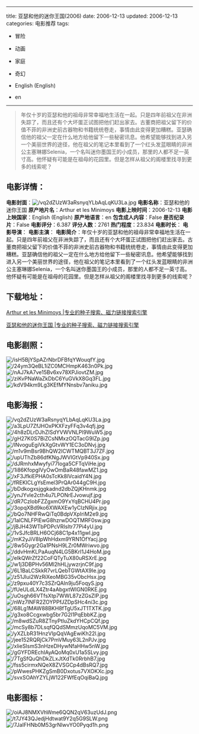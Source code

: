 
---
title: 亚瑟和他的迷你王国(2006)
date: 2006-12-13
updated: 2006-12-13
categories: 电影推荐
tags:
- 冒险
- 动画
- 家庭
- 奇幻

- English (English)
- en
---


> 年仅十岁的亚瑟和他的祖母非常幸福地生活在一起。只是四年前祖父在非洲失踪了，而且还有个大坏蛋正试图把他们赶出家去。古董商把祖父留下的价值不菲的非洲史前古器物和书籍统统卷走，事情由此变得更加糟糕。亚瑟确信他的祖父一定在什么地方给他留下一些秘密讯息。他希望能够找到进入另一个美丽世界的途径，他在祖父的笔记本里看到了一个红头发蓝眼睛的非洲公主塞琳娜Selenia，一个名叫迷你墨国王的小成员，那里的人都不足一英寸高。他怀疑有可能是在祖母的花园里。但是怎样从祖父的阁楼里找寻到更多的线索呢？

## **电影详情**：

**电影封面**：<img src="https://image.tmdb.org/t/p/w200/vq2dZUzW3aRsnyqYLbAqLqKU3La.jpg" alt="/vq2dZUzW3aRsnyqYLbAqLqKU3La.jpg" title="/vq2dZUzW3aRsnyqYLbAqLqKU3La.jpg">
**电影名称**：亚瑟和他的迷你王国
**原产地片名**：Arthur et les Minimoys
**电影上映时间**：2006-12-13
**电影上映国家**：English (English)
**原产地语言**：en
**包含成人内容**：False
**是否纪录片**：False
**电影评分**：6.387
**评分人数**：2761
**热门程度**：23.834
**电影时长**：
**电影导演**：
**电影主演**：
**电影简介**：年仅十岁的亚瑟和他的祖母非常幸福地生活在一起。只是四年前祖父在非洲失踪了，而且还有个大坏蛋正试图把他们赶出家去。古董商把祖父留下的价值不菲的非洲史前古器物和书籍统统卷走，事情由此变得更加糟糕。亚瑟确信他的祖父一定在什么地方给他留下一些秘密讯息。他希望能够找到进入另一个美丽世界的途径，他在祖父的笔记本里看到了一个红头发蓝眼睛的非洲公主塞琳娜Selenia，一个名叫迷你墨国王的小成员，那里的人都不足一英寸高。他怀疑有可能是在祖母的花园里。但是怎样从祖父的阁楼里找寻到更多的线索呢？

## **下载地址**：
[Arthur et les Minimoys |专业的种子搜索、磁力链接搜索引擎](https://movie.amd794.com:2083/?search=Arthur%20et%20les%20Minimoys&ordering=&mode=match_phrase&page_size=10&page=1)

[亚瑟和他的迷你王国 |专业的种子搜索、磁力链接搜索引擎](https://movie.amd794.com:2083/?search=%E4%BA%9A%E7%91%9F%E5%92%8C%E4%BB%96%E7%9A%84%E8%BF%B7%E4%BD%A0%E7%8E%8B%E5%9B%BD&ordering=&mode=match_phrase&page_size=10&page=1)
 

## **电影剧照**：
<img src="https://image.tmdb.org/t/p/original/isH5BjYSpAZrNbrDFBfqYWouqfY.jpg" alt="/isH5BjYSpAZrNbrDFBfqYWouqfY.jpg" title="/isH5BjYSpAZrNbrDFBfqYWouqfY.jpg"><img src="https://image.tmdb.org/t/p/original/24ym3QeBL1iZC0MCHmpK463n0Pk.jpg" alt="/24ym3QeBL1iZC0MCHmpK463n0Pk.jpg" title="/24ym3QeBL1iZC0MCHmpK463n0Pk.jpg"><img src="https://image.tmdb.org/t/p/original/nAJ7kA7ve15Bv6xv78XPJiovtZM.jpg" alt="/nAJ7kA7ve15Bv6xv78XPJiovtZM.jpg" title="/nAJ7kA7ve15Bv6xv78XPJiovtZM.jpg"><img src="https://image.tmdb.org/t/p/original/ziKvPNaWaZkDbC6YuGVkX8Gq3FL.jpg" alt="/ziKvPNaWaZkDbC6YuGVkX8Gq3FL.jpg" title="/ziKvPNaWaZkDbC6YuGVkX8Gq3FL.jpg"><img src="https://image.tmdb.org/t/p/original/kdV94km9Lg3KEfMYNnsbv7aniku.jpg" alt="/kdV94km9Lg3KEfMYNnsbv7aniku.jpg" title="/kdV94km9Lg3KEfMYNnsbv7aniku.jpg">

## **电影海报**：
<img src="https://image.tmdb.org/t/p/original/vq2dZUzW3aRsnyqYLbAqLqKU3La.jpg" alt="/vq2dZUzW3aRsnyqYLbAqLqKU3La.jpg" title="/vq2dZUzW3aRsnyqYLbAqLqKU3La.jpg"><img src="https://image.tmdb.org/t/p/original/a3LpU7ZfJHOxPKXFzyFFq3v4qfj.jpg" alt="/a3LpU7ZfJHOxPKXFzyFFq3v4qfj.jpg" title="/a3LpU7ZfJHOxPKXFzyFFq3v4qfj.jpg"><img src="https://image.tmdb.org/t/p/original/4h8zDLrDJhZISdYVWVNLPl9WuW5.jpg" alt="/4h8zDLrDJhZISdYVWVNLPl9WuW5.jpg" title="/4h8zDLrDJhZISdYVWVNLPl9WuW5.jpg"><img src="https://image.tmdb.org/t/p/original/gH27K0S7BiZCsNMxzOQTacG9IZp.jpg" alt="/gH27K0S7BiZCsNMxzOQTacG9IZp.jpg" title="/gH27K0S7BiZCsNMxzOQTacG9IZp.jpg"><img src="https://image.tmdb.org/t/p/original/lNvoguEgiVkXgGtvWY1EC3oDNvj.jpg" alt="/lNvoguEgiVkXgGtvWY1EC3oDNvj.jpg" title="/lNvoguEgiVkXgGtvWY1EC3oDNvj.jpg"><img src="https://image.tmdb.org/t/p/original/m1v9mBsr9BhQW2ICWTMQBT3J7ZF.jpg" alt="/m1v9mBsr9BhQW2ICWTMQBT3J7ZF.jpg" title="/m1v9mBsr9BhQW2ICWTMQBT3J7ZF.jpg"><img src="https://image.tmdb.org/t/p/original/upUThZb86dfKNgJWVIGtVp940Sx.jpg" alt="/upUThZb86dfKNgJWVIGtVp940Sx.jpg" title="/upUThZb86dfKNgJWVIGtVp940Sx.jpg"><img src="https://image.tmdb.org/t/p/original/dJRmhxMwyfyi77Ioga5CFTqViHe.jpg" alt="/dJRmhxMwyfyi77Ioga5CFTqViHe.jpg" title="/dJRmhxMwyfyi77Ioga5CFTqViHe.jpg"><img src="https://image.tmdb.org/t/p/original/1i86KfopgIVyOwOmBaR48fawMZ1.jpg" alt="/1i86KfopgIVyOwOmBaR48fawMZ1.jpg" title="/1i86KfopgIVyOwOmBaR48fawMZ1.jpg"><img src="https://image.tmdb.org/t/p/original/xF3JfkiEPHA0sTcKk8lVcaidY4N.jpg" alt="/xF3JfkiEPHA0sTcKk8lVcaidY4N.jpg" title="/xF3JfkiEPHA0sTcKk8lVcaidY4N.jpg"><img src="https://image.tmdb.org/t/p/original/fREKICLgYsEmel3PrQAr044gC9H.jpg" alt="/fREKICLgYsEmel3PrQAr044gC9H.jpg" title="/fREKICLgYsEmel3PrQAr044gC9H.jpg"><img src="https://image.tmdb.org/t/p/original/bDdkogxsjggkadnd2dbZQjKHnmk.jpg" alt="/bDdkogxsjggkadnd2dbZQjKHnmk.jpg" title="/bDdkogxsjggkadnd2dbZQjKHnmk.jpg"><img src="https://image.tmdb.org/t/p/original/ynJYvIe2cth4u7LPONrEJvowujf.jpg" alt="/ynJYvIe2cth4u7LPONrEJvowujf.jpg" title="/ynJYvIe2cth4u7LPONrEJvowujf.jpg"><img src="https://image.tmdb.org/t/p/original/dR7CzIobFZZgxmO9YxYqBCHU4Pr.jpg" alt="/dR7CzIobFZZgxmO9YxYqBCHU4Pr.jpg" title="/dR7CzIobFZZgxmO9YxYqBCHU4Pr.jpg"><img src="https://image.tmdb.org/t/p/original/3opqXBd9ko6XWAXEw1yCIzNRjix.jpg" alt="/3opqXBd9ko6XWAXEw1yCIzNRjix.jpg" title="/3opqXBd9ko6XWAXEw1yCIzNRjix.jpg"><img src="https://image.tmdb.org/t/p/original/bQo7NHFRwQiTq0BdpVXpIriM2e9.jpg" alt="/bQo7NHFRwQiTq0BdpVXpIriM2e9.jpg" title="/bQo7NHFRwQiTq0BdpVXpIriM2e9.jpg"><img src="https://image.tmdb.org/t/p/original/1alCNLFPIEwG8hzrwDOQTMRF0sw.jpg" alt="/1alCNLFPIEwG8hzrwDOQTMRF0sw.jpg" title="/1alCNLFPIEwG8hzrwDOQTMRF0sw.jpg"><img src="https://image.tmdb.org/t/p/original/jBJH43WTbPDPcVRIsItr77Pi4yU.jpg" alt="/jBJH43WTbPDPcVRIsItr77Pi4yU.jpg" title="/jBJH43WTbPDPcVRIsItr77Pi4yU.jpg"><img src="https://image.tmdb.org/t/p/original/1vSJfcBRLH6OCj68C1p4x11gwI.jpg" alt="/1vSJfcBRLH6OCj68C1p4x11gwI.jpg" title="/1vSJfcBRLH6OCj68C1p4x11gwI.jpg"><img src="https://image.tmdb.org/t/p/original/mK2yJiV8lpWhHdxm9YRN1OfYacj.jpg" alt="/mK2yJiV8lpWhHdxm9YRN1OfYacj.jpg" title="/mK2yJiV8lpWhHdxm9YRN1OfYacj.jpg"><img src="https://image.tmdb.org/t/p/original/8w5Gygr2Ga1PNsH9LZr0MWriwvo.jpg" alt="/8w5Gygr2Ga1PNsH9LZr0MWriwvo.jpg" title="/8w5Gygr2Ga1PNsH9LZr0MWriwvo.jpg"><img src="https://image.tmdb.org/t/p/original/ddvHmKLPaAuqN4LG5BKrI1J4HoM.jpg" alt="/ddvHmKLPaAuqN4LG5BKrI1J4HoM.jpg" title="/ddvHmKLPaAuqN4LG5BKrI1J4HoM.jpg"><img src="https://image.tmdb.org/t/p/original/eIkQWrZf22CoFQTyTuX80uRSXrE.jpg" alt="/eIkQWrZf22CoFQTyTuX80uRSXrE.jpg" title="/eIkQWrZf22CoFQTyTuX80uRSXrE.jpg"><img src="https://image.tmdb.org/t/p/original/w1j3DBPHv56Ml2hHLjywzrjnC9f.jpg" alt="/w1j3DBPHv56Ml2hHLjywzrjnC9f.jpg" title="/w1j3DBPHv56Ml2hHLjywzrjnC9f.jpg"><img src="https://image.tmdb.org/t/p/original/6L1BaLCSkkR7vrLQebTGWtAX9Ie.jpg" alt="/6L1BaLCSkkR7vrLQebTGWtAX9Ie.jpg" title="/6L1BaLCSkkR7vrLQebTGWtAX9Ie.jpg"><img src="https://image.tmdb.org/t/p/original/z51Jlui2WzRiXeoMBG35vObcHsx.jpg" alt="/z51Jlui2WzRiXeoMBG35vObcHsx.jpg" title="/z51Jlui2WzRiXeoMBG35vObcHsx.jpg"><img src="https://image.tmdb.org/t/p/original/z9pxu40Y7c3SZrQAIn9ju5FoqyS.jpg" alt="/z9pxu40Y7c3SZrQAIn9ju5FoqyS.jpg" title="/z9pxu40Y7c3SZrQAIn9ju5FoqyS.jpg"><img src="https://image.tmdb.org/t/p/original/fUeULdLX4Ztr4aAbgxtWIGN0RKE.jpg" alt="/fUeULdLX4Ztr4aAbgxtWIGN0RKE.jpg" title="/fUeULdLX4Ztr4aAbgxtWIGN0RKE.jpg"><img src="https://image.tmdb.org/t/p/original/uOsgh66VTfsXtp7WWL87zZGsZlP.jpg" alt="/uOsgh66VTfsXtp7WWL87zZGsZlP.jpg" title="/uOsgh66VTfsXtp7WWL87zZGsZlP.jpg"><img src="https://image.tmdb.org/t/p/original/nWz7INFR2ZOYPPfJZDpSHc4ni3c.jpg" alt="/nWz7INFR2ZOYPPfJZDpSHc4ni3c.jpg" title="/nWz7INFR2ZOYPPfJZDpSHc4ni3c.jpg"><img src="https://image.tmdb.org/t/p/original/68Lg1MAW88BKH8fTgU5xJT1TXTK.jpg" alt="/68Lg1MAW88BKH8fTgU5xJT1TXTK.jpg" title="/68Lg1MAW88BKH8fTgU5xJT1TXTK.jpg"><img src="https://image.tmdb.org/t/p/original/g3xo8Ccgxwbg5br7G2l1PqEbbKZ.jpg" alt="/g3xo8Ccgxwbg5br7G2l1PqEbbKZ.jpg" title="/g3xo8Ccgxwbg5br7G2l1PqEbbKZ.jpg"><img src="https://image.tmdb.org/t/p/original/m8wdSZuR8ZTnyPtIuZkdYHCpCQf.jpg" alt="/m8wdSZuR8ZTnyPtIuZkdYHCpCQf.jpg" title="/m8wdSZuR8ZTnyPtIuZkdYHCpCQf.jpg"><img src="https://image.tmdb.org/t/p/original/mcSy8b7DLsqfQQdSMmzUqoMC5VM.jpg" alt="/mcSy8b7DLsqfQQdSMmzUqoMC5VM.jpg" title="/mcSy8b7DLsqfQQdSMmzUqoMC5VM.jpg"><img src="https://image.tmdb.org/t/p/original/yXZLbR31HnzVIpQqVAgEwiKh22l.jpg" alt="/yXZLbR31HnzVIpQqVAgEwiKh22l.jpg" title="/yXZLbR31HnzVIpQqVAgEwiKh22l.jpg"><img src="https://image.tmdb.org/t/p/original/jee152RQRjCk7PmVMuy63L2nPJv.jpg" alt="/jee152RQRjCk7PmVMuy63L2nPJv.jpg" title="/jee152RQRjCk7PmVMuy63L2nPJv.jpg"><img src="https://image.tmdb.org/t/p/original/xlieSIsmS3nHzeDHywNfaHHw5nW.jpg" alt="/xlieSIsmS3nHzeDHywNfaHHw5nW.jpg" title="/xlieSIsmS3nHzeDHywNfaHHw5nW.jpg"><img src="https://image.tmdb.org/t/p/original/gGYFDREchIAyAQoMq0xU1a5SLvy.jpg" alt="/gGYFDREchIAyAQoMq0xU1a5SLvy.jpg" title="/gGYFDREchIAyAQoMq0xU1a5SLvy.jpg"><img src="https://image.tmdb.org/t/p/original/7TgSfQuQhDkZLxJtXdTk0RrbhB7.jpg" alt="/7TgSfQuQhDkZLxJtXdTk0RrbhB7.jpg" title="/7TgSfQuQhDkZLxJtXdTk0RrbhB7.jpg"><img src="https://image.tmdb.org/t/p/original/fss5cirmxNQeX8ZVSGCp4dBsRQ7.jpg" alt="/fss5cirmxNQeX8ZVSGCp4dBsRQ7.jpg" title="/fss5cirmxNQeX8ZVSGCp4dBsRQ7.jpg"><img src="https://image.tmdb.org/t/p/original/pWwesPHKZgSmB0Dxotus7VXOKXc.jpg" alt="/pWwesPHKZgSmB0Dxotus7VXOKXc.jpg" title="/pWwesPHKZgSmB0Dxotus7VXOKXc.jpg"><img src="https://image.tmdb.org/t/p/original/svxSOAhYZYLjW122FWfEqOqiBaQ.jpg" alt="/svxSOAhYZYLjW122FWfEqOqiBaQ.jpg" title="/svxSOAhYZYLjW122FWfEqOqiBaQ.jpg">

## **电影图标**：
<img src="https://image.tmdb.org/t/p/original/oiAJ8NMXVhWme6QQN2qV63uzUdJ.png" alt="/oiAJ8NMXVhWme6QQN2qV63uzUdJ.png" title="/oiAJ8NMXVhWme6QQN2qV63uzUdJ.png"><img src="https://image.tmdb.org/t/p/original/t7JY43QJedjHdtwat9Y2q5G9SLW.png" alt="/t7JY43QJedjHdtwat9Y2q5G9SLW.png" title="/t7JY43QJedjHdtwat9Y2q5G9SLW.png"><img src="https://image.tmdb.org/t/p/original/7JaIFHNb0M53grNlwvYO0Pyqd1h.png" alt="/7JaIFHNb0M53grNlwvYO0Pyqd1h.png" title="/7JaIFHNb0M53grNlwvYO0Pyqd1h.png">
